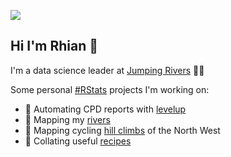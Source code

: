 ![](https://media-exp1.licdn.com/dms/image/C5616AQGlapViIdMwiQ/profile-displaybackgroundimage-shrink_350_1400/0/1554739583170?e=1631750400&v=beta&t=lRyETymNjpj8dYLAvBekbsRjAX639eLldFsk1u_R6kI)

## Hi I'm Rhian 👋

I'm a data science leader at [Jumping Rivers](http://github.com/jumpingrivers) :technologist:

Some personal [#RStats](https://twitter.com/hashtag/rstats) projects I'm working on:

- :rocket: Automating CPD reports with [levelup](https://github.com/statsrhian/levelup)
- :rowboat: Mapping my [rivers](https://github.com/statsrhian/these-are-my-rivers)
- :bicyclist: Mapping cycling [hill climbs](https://github.com/statsrhian/hill-climbs) of the North West
- :spaghetti: Collating useful [recipes](https://github.com/statsrhian/recipes)
